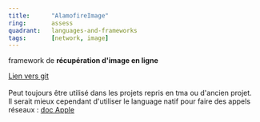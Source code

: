 ```yaml
---
title:      "AlamofireImage"
ring:       assess
quadrant:   languages-and-frameworks
tags:       [network, image]
---
```


<p>framework de <b>récupération d'image en ligne</b></p>
<p><a href="https://github.com/Alamofire/Alamofireimage">Lien vers git</a> <br /> <br />
Peut toujours être utilisé dans les projets repris en tma ou d'ancien projet.<br />
Il serait mieux cependant d'utiliser le language natif pour faire des appels réseaux : <a href="https://developer.apple.com/documentation/foundation/urlrequest">doc Apple</a></p>